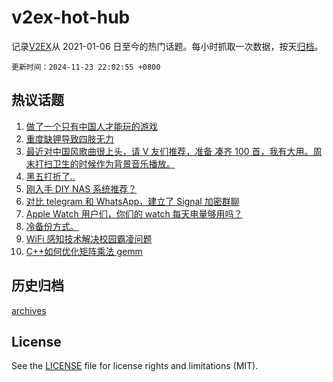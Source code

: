 # v2ex-hot-hub

 记录[V2EX](https://www.v2ex.com/)从 2021-01-06 日至今的热门话题。每小时抓取一次数据，按天[归档](archives)。

`更新时间：2024-11-23 22:02:55 +0800`

## 热议话题

1. [做了一个只有中国人才能玩的游戏](https://www.v2ex.com/t/1091956)
1. [重度缺钾导致四肢无力](https://www.v2ex.com/t/1091963)
1. [最近对中国风歌曲很上头，请 V 友们推荐，准备 凑齐 100 首，我有大用。周末打扫卫生的时候作为背景音乐播放。](https://www.v2ex.com/t/1091950)
1. [黑五打折了..](https://www.v2ex.com/t/1091966)
1. [刚入手 DIY NAS 系统推荐？](https://www.v2ex.com/t/1091935)
1. [对比 telegram 和 WhatsApp，建立了 Signal 加密群聊](https://www.v2ex.com/t/1091945)
1. [Apple Watch 用户们，你们的 watch 每天电量够用吗？](https://www.v2ex.com/t/1091982)
1. [冷备份方式。](https://www.v2ex.com/t/1091934)
1. [WiFi 感知技术解决校园霸凌问题](https://www.v2ex.com/t/1092014)
1. [C++如何优化矩阵乘法 gemm](https://www.v2ex.com/t/1091967)

## 历史归档

[archives](archives)

## License

See the [LICENSE](LICENSE) file for license rights and limitations (MIT).
